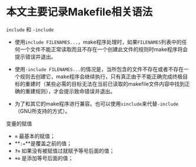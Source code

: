 # 本文主要记录Makefile相关语法

`include` 和 `-include`

- 使用`include FILENAMES...`，make程序处理时，如果`FILENAMES`列表中的任何一个文件不能正常读取而且不存在一个创建此文件的规则时make程序将会提示错误并退出。

- 使用`-include FILENAMES...`的情况是，当所包含的文件不存在或者不存在一个规则去创建它，make程序会继续执行，只有真正由于不能正确完成终极目标的重建时（某些必需的目标无法在当前已读取的makefile文件内容中找到正确的重建规则），才会提示致命错误并退出。

- 为了和其它的make程序进行兼容。也可以使用`sinclude`来代替`-include`（GNU所支持的方式）。

变量的赋值

- **`=`** 最基本的赋值；
- **`:=`**是覆盖之前的值；
- **`?=`** 如果没有被赋值过就赋予等号后面的值；
- **`+=`** 是添加等号后面的值；

